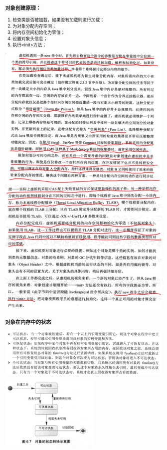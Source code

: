 ### 对象创建原理：
1. 检查类是否被加载，如果没有加载则进行加载；
2. 为对象分配内存空间；
3. 将内存空间初始化为零值；
4. 设置对象头信息；
5. 执行&lt;init&gt;方法；

![](/assets/java-new.jpg)![](/assets/java-new2.jpg)

### 对象在内存中的状态

![](/assets/20180622172208001.png)

![](/assets/20180622172304001.png)

